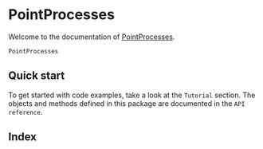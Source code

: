 # PointProcesses

Welcome to the documentation of [PointProcesses](https://github.com/gdalle/PointProcesses.jl).

```@docs
PointProcesses
```

## Quick start

To get started with code examples, take a look at the `Tutorial` section. The objects and methods defined in this package are documented in the `API reference`.

## Index

```@index
```
